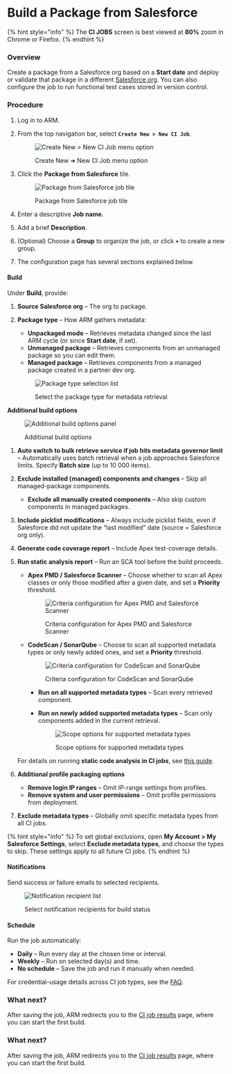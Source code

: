 # Build a Package from Salesforce

{% hint style="info" %}
The **CI JOBS** screen is best viewed at **80%** zoom in Chrome or Firefox.
{% endhint %}

### Overview <a href="#overview" id="overview"></a>

Create a package from a Salesforce org based on a **Start date** and deploy or validate that package in a different [Salesforce org](../../../../arm/arm-administration/registration/salesforce-org/). You can also configure the job to run functional test cases stored in version control.

### Procedure <a href="#procedure" id="procedure"></a>

1. Log in to ARM.
2.  From the top navigation bar, select **`Create New > New CI Job`**.

    <figure><img src="../../../../../.gitbook/assets/image (1208).png" alt="Create New > New CI Job menu option"><figcaption><p>Create New ➜ New CI Job menu option</p></figcaption></figure>
3.  Click the **Package from Salesforce** tile.

    <figure><img src="../../../../../.gitbook/assets/image (1209).png" alt="Package from Salesforce job tile"><figcaption><p>Package from Salesforce job tile</p></figcaption></figure>
4. Enter a descriptive **Job name**.
5. Add a brief **Description**.
6. (Optional) Choose a **Group** to organize the job, or click **`+`** to create a new group.
7. The configuration page has several sections explained below.

#### Build <a href="#build" id="build"></a>

Under **Build**, provide:

1. **Source Salesforce org** – The org to package.
2.  **Package type** – How ARM gathers metadata:

    * **Unpackaged mode** – Retrieves metadata changed since the last ARM cycle (or since **Start date**, if set).
    * **Unmanaged package** – Retrieves components from an unmanaged package so you can edit them.
    * **Managed package** – Retrieves components from a managed package created in a partner dev org.

    <figure><img src="../../../../../.gitbook/assets/image (1210).png" alt="Package type selection list"><figcaption><p>Select the package type for metadata retrieval</p></figcaption></figure>

**Additional build options**

<figure><img src="../../../../../.gitbook/assets/image (1211).png" alt="Additional build options panel"><figcaption><p>Additional build options</p></figcaption></figure>

1. **Auto switch to bulk retrieve service if job hits metadata governor limit** – Automatically uses batch retrieval when a job approaches Salesforce limits. Specify **Batch size** (up to 10 000 items).
2. **Exclude installed (managed) components and changes** – Skip all managed-package components.
   * **Exclude all manually created components** – Also skip custom components in managed packages.
3. **Include picklist modifications** – Always include picklist fields, even if Salesforce did not update the “last modified” date (source = Salesforce org only).
4. **Generate code coverage report** – Include Apex test-coverage details.
5.  **Run static analysis report** – Run an SCA tool before the build proceeds.

    *   **Apex PMD / Salesforce Scanner** – Choose whether to scan all Apex classes or only those modified after a given date, and set a **Priority** threshold.

        <figure><img src="../../../../../.gitbook/assets/image (1212).png" alt="Criteria configuration for Apex PMD and Salesforce Scanner"><figcaption><p>Criteria configuration for Apex PMD and Salesforce Scanner</p></figcaption></figure>
    *   **CodeScan / SonarQube** – Choose to scan all supported metadata types or only newly added ones, and set a **Priority** threshold.

        <figure><img src="../../../../../.gitbook/assets/image (1213).png" alt="Criteria configuration for CodeScan and SonarQube"><figcaption><p>Criteria configuration for CodeScan and SonarQube</p></figcaption></figure>

        * **Run on all supported metadata types** – Scan every retrieved component.
        *   **Run on newly added supported metadata types** – Scan only components added in the current retrieval.

            <figure><img src="../../../../../.gitbook/assets/image (1214).png" alt="Scope options for supported metadata types"><figcaption><p>Scope options for supported metadata types</p></figcaption></figure>

    For details on running **static code analysis in CI jobs**, see [this guide](../../../../arm/arm-administration/registration/static-code-analysis-in-ci-cd.md).
6. **Additional profile packaging options**
   * **Remove login IP ranges** – Omit IP-range settings from profiles.
   * **Remove system and user permissions** – Omit profile permissions from deployment.
7. **Exclude metadata types** – Globally omit specific metadata types from all CI jobs.

{% hint style="info" %}
To set global exclusions, open **My Account > My Salesforce Settings**, select **Exclude metadata types**, and choose the types to skip. These settings apply to all future CI jobs.
{% endhint %}

#### Notifications <a href="#notifications" id="notifications"></a>

Send success or failure emails to selected recipients.

<figure><img src="../../../../../.gitbook/assets/image (1215).png" alt="Notification recipient list"><figcaption><p>Select notification recipients for build status</p></figcaption></figure>

#### Schedule <a href="#schedule" id="schedule"></a>

Run the job automatically:

* **Daily** – Run every day at the chosen time or interval.
* **Weekly** – Run on selected day(s) and time.
* **No schedule** – Save the job and run it manually when needed.

For credential-usage details across CI job types, see the [FAQ](../../../../../fundamentals/faq/arm-faqs/ci-jobs.md).

### What next? <a href="#what-next" id="what-next"></a>

After saving the job, ARM redirects you to the [CI job results](../../../../arm/arm-features/automation-and-ci/ci-job-history.md) page, where you can start the first build.

### What next? <a href="#what-next" id="what-next"></a>

After saving the job, ARM redirects you to the [CI job results](../../../../arm/arm-features/automation-and-ci/ci-job-history.md) page, where you can start the first build.
